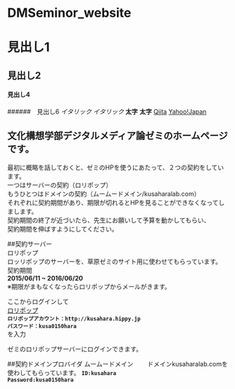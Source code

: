 # DMSeminor_website

# 見出し1
## 見出し2
#### 見出し4
######　見出し6
*イタリック*
_イタリック_
**太字**
__太字__
[Qiita](http://qiita.com/)
[Yahoo!Japan](http://www.yahoo.co.jp/)

## 文化構想学部デジタルメディア論ゼミのホームページです。  
  
最初に概略を話しておくと、ゼミのHPを使うにあたって、２つの契約をしています。  
一つはサーバーの契約（ロリポップ）  
もうひとつはドメインの契約（ムームードメイン/kusaharalab.com）  
それぞれに契約期間があり、期限が切れるとHPを見ることができなくなってしまします。  
契約期間の終了が近づいたら、先生にお願いして予算を動かしてもらい、  
契約期間を伸ばすようにしてください。   


##契約サーバー  
ロリポップ  
ロッリポップのサーバーを、草原ゼミのサイト用に使わせてもらっています。
契約期間  
**2015/06/11 ~ 2016/06/20**  
※期限がまもなくなったらロリポップからメールがきます。  
  
ここからログインして  
[ロリポップ](https://user.lolipop.jp/)  
**`ロリポップアカウント：http://kusahara.hippy.jp`**  
**`パスワード：kusa0150hara`**  
を入力  
  
ゼミのロリポップサーバーにログインできます。  
  
  
##契約ドメインプロバイダ
ムームードメイン　　
ドメインkusaharalab.comを使わしてもらっています。
**`ID:kusahara`**  
**`Password:kusa0150hara`**  
  
